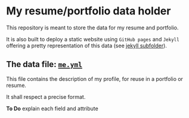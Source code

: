 # My resume/portfolio data holder

This repository is meant to store the data for my resume and portfolio.

It is also built to deploy a static website using `GitHub pages` and `Jekyll` offering a pretty representation of this data (see [jekyll subfolder](jekyll/README.md)).

## The data file: [`me.yml`](me.yml)

This file contains the description of my profile, for reuse in a portfolio or resume.

It shall respect a precise format.

**To Do** explain each field and attribute
